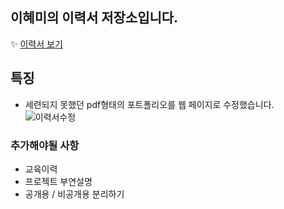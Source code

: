 ## 이혜미의 이력서 저장소입니다.
:sparkles: [이력서 보기](https://devham76.github.io/resume/)

## 특징
- 세련되지 못했던 pdf형태의 포트폴리오를 웹 페이지로 수정했습니다.
![이력서수정](https://user-images.githubusercontent.com/55946791/80269238-c7bfec80-86e8-11ea-925c-4ee7f935052e.JPG)

### 추가해야될 사항
- 교육이력
- 프로젝트 부연설명
- 공개용 / 비공개용 분리하기
